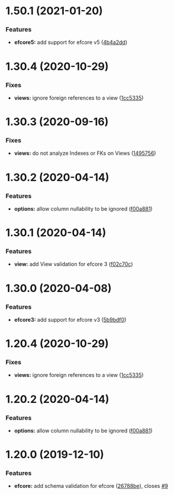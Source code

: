 # 1.50.1 (2021-01-20)


### Features

* **efcore5:** add support for efcore v5 ([4b4a2dd](https://github.com/aranasoft/cobweb/commit/4b4a2dd9d3df7251afec48afc026315ac437defa))



# 1.30.4 (2020-10-29)


### Fixes

* **views:** ignore foreign references to a view ([1cc5335](https://github.com/aranasoft/cobweb/commit/1cc53353576014f996a3bc1327a58ed022e66cab))



# 1.30.3 (2020-09-16)


### Fixes

* **views:** do not analyze Indexes or FKs on Views ([1495756](https://github.com/aranasoft/cobweb/commit/1495756e15a7f6ad392ae279be80e9157fa50fbd))



# 1.30.2 (2020-04-14)


### Features

* **options:** allow column nullability to be ignored ([f00a881](https://github.com/aranasoft/cobweb/commit/f00a8814294ecfbc4e8c00e0b8b05ac7f6f6003e))


# 1.30.1 (2020-04-14)


### Features

* **view:** add View validation for efcore 3 ([f02c70c](https://github.com/aranasoft/cobweb/commit/f02c70cd734f47b6b0a3c23b126e86ebf9c1aa4e))



# 1.30.0 (2020-04-08)


### Features

* **efcore3:** add support for efcore v3 ([5b9bdf0](https://github.com/aranasoft/cobweb/commit/5b9bdf0be1d059a2cf7a2408bc146cff5cb1bae1))



# 1.20.4 (2020-10-29)


### Fixes

* **views:** ignore foreign references to a view ([1cc5335](https://github.com/aranasoft/cobweb/commit/1cc53353576014f996a3bc1327a58ed022e66cab))



# 1.20.2 (2020-04-14)


### Features

* **options:** allow column nullability to be ignored ([f00a881](https://github.com/aranasoft/cobweb/commit/f00a8814294ecfbc4e8c00e0b8b05ac7f6f6003e))



# 1.20.0 (2019-12-10)


### Features

* **efcore:** add schema validation for efcore ([26788be](https://github.com/aranasoft/cobweb/commit/26788be26b2cdf6400f70a113501ac422aa4f12a)), closes [#9](https://github.com/aranasoft/cobweb/issues/9)



